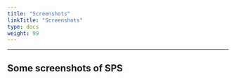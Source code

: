 ```yaml
---
title: "Screenshots"
linkTitle: "Screenshots"
type: docs
weight: 99
---
```


***** 
## Some screenshots of SPS




